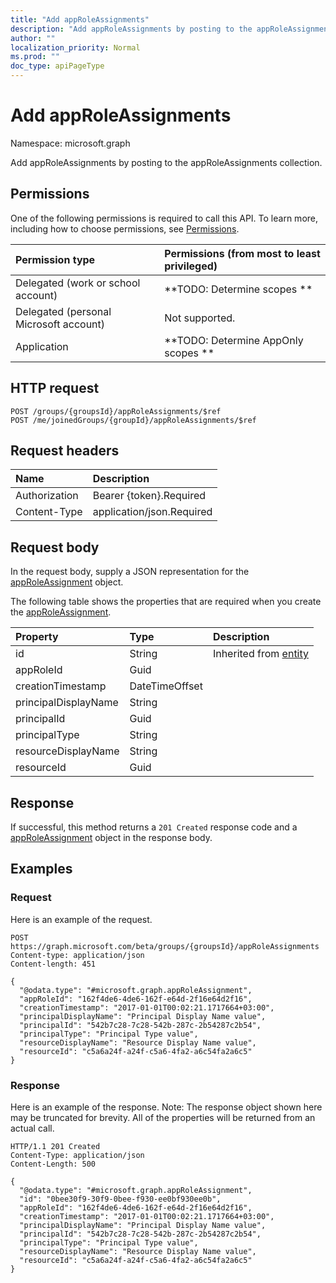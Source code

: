 ```yaml
---
title: "Add appRoleAssignments"
description: "Add appRoleAssignments by posting to the appRoleAssignments collection."
author: ""
localization_priority: Normal
ms.prod: ""
doc_type: apiPageType
---
```


# Add appRoleAssignments

Namespace: microsoft.graph

Add appRoleAssignments by posting to the appRoleAssignments collection.

## Permissions
One of the following permissions is required to call this API. To learn more, including how to choose permissions, see [Permissions](/concepts/permissions-reference.md).

|Permission type|Permissions (from most to least privileged)|
|:---|:---|
|Delegated (work or school account)|**TODO: Determine scopes **|
|Delegated (personal Microsoft account)|Not supported.|
|Application|**TODO: Determine AppOnly scopes **|

## HTTP request
<!-- {
  "blockType": "ignored"
}
-->
``` http
POST /groups/{groupsId}/appRoleAssignments/$ref
POST /me/joinedGroups/{groupId}/appRoleAssignments/$ref
```

## Request headers
|Name|Description|
|:---|:---|
|Authorization|Bearer {token}.Required|
|Content-Type|application/json.Required|

## Request body
In the request body, supply a JSON representation for the [appRoleAssignment](../resources/approleassignment.md) object.

The following table shows the properties that are required when you create the [appRoleAssignment](../resources/approleassignment.md).

|Property|Type|Description|
|:---|:---|:---|
|id|String| Inherited from [entity](../resources/entity.md)|
|appRoleId|Guid||
|creationTimestamp|DateTimeOffset||
|principalDisplayName|String||
|principalId|Guid||
|principalType|String||
|resourceDisplayName|String||
|resourceId|Guid||



## Response
If successful, this method returns a `201 Created` response code and a [appRoleAssignment](../resources/approleassignment.md) object in the response body.

## Examples

### Request
Here is an example of the request.
<!-- {
  "blockType": "request",
  "name": "create_approleassignment_from_approleassignments"
}
-->
``` http
POST https://graph.microsoft.com/beta/groups/{groupsId}/appRoleAssignments
Content-type: application/json
Content-length: 451

{
  "@odata.type": "#microsoft.graph.appRoleAssignment",
  "appRoleId": "162f4de6-4de6-162f-e64d-2f16e64d2f16",
  "creationTimestamp": "2017-01-01T00:02:21.1717664+03:00",
  "principalDisplayName": "Principal Display Name value",
  "principalId": "542b7c28-7c28-542b-287c-2b54287c2b54",
  "principalType": "Principal Type value",
  "resourceDisplayName": "Resource Display Name value",
  "resourceId": "c5a6a24f-a24f-c5a6-4fa2-a6c54fa2a6c5"
}
```

### Response
Here is an example of the response. Note: The response object shown here may be truncated for brevity. All of the properties will be returned from an actual call.
<!-- {
  "blockType": "response",
  "truncated": true,
  "@odata.type": "microsoft.graph.approleassignment"
}
-->
``` http
HTTP/1.1 201 Created
Content-Type: application/json
Content-Length: 500

{
  "@odata.type": "#microsoft.graph.appRoleAssignment",
  "id": "0bee30f9-30f9-0bee-f930-ee0bf930ee0b",
  "appRoleId": "162f4de6-4de6-162f-e64d-2f16e64d2f16",
  "creationTimestamp": "2017-01-01T00:02:21.1717664+03:00",
  "principalDisplayName": "Principal Display Name value",
  "principalId": "542b7c28-7c28-542b-287c-2b54287c2b54",
  "principalType": "Principal Type value",
  "resourceDisplayName": "Resource Display Name value",
  "resourceId": "c5a6a24f-a24f-c5a6-4fa2-a6c54fa2a6c5"
}
```

